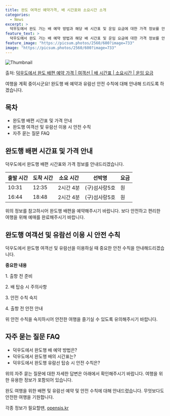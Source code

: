 ```yaml
---
title: 완도 여객선 예약가격, 배 시간표와 소요시간 소개
categories:
  - News
excerpt: >
  덕우도에서 완도 가는 배 예약 방법과 해당 배 시간표 및 운임 요금에 대한 가격 정보를 안내 드리겠습니다. 안전하고 재밋는 완도행 여행을 위해 아래 정보 참고하시기 바랍니다. 완도행 배편 예약하기 👈 클릭덕우도에서 완도행 배 시간표출발 시간도착 시간소요 시간선박명요금10:3112:352시간 4분(구)섬사랑5호.원16:4418:482시간 4분(구)섬사랑5호.원완도행 배편 예약하기 👈 클릭덕우도에서 완도행 여객선 탑승 시 이용수칙여객선을 이용하는 데 중요한 안전 수칙을 소개합니다. 중요한 내용 1. 출항 전 준비 탑승 시간 확인과 매표소 이용 덕우도에서 완도행 배 출항시간을 꼭 확인하고, 충분한 여유시간을 갖기 위해 사람들이 몰리지 않는 시간대에 매표소를 방문합니다. 2. 배 탑승 시 주의사항 안전한 배 내..
feature_text: >
  덕우도에서 완도 가는 배 예약 방법과 해당 배 시간표 및 운임 요금에 대한 가격 정보를 안내 드리겠습니다. 안전하고 재밋는 완도행 여행을 위해 아래 정보 참고하시기 바랍니다. 완도행 배편 예약하기 👈 클릭덕우도에서 완도행 배 시간표출발 시간도착 시간소요 시간선박명요금10:3112:352시간 4분(구)섬사랑5호.원16:4418:482시간 4분(구)섬사랑5호.원완도행 배편 예약하기 👈 클릭덕우도에서 완도행 여객선 탑승 시 이용수칙여객선을 이용하는 데 중요한 안전 수칙을 소개합니다. 중요한 내용 1. 출항 전 준비 탑승 시간 확인과 매표소 이용 덕우도에서 완도행 배 출항시간을 꼭 확인하고, 충분한 여유시간을 갖기 위해 사람들이 몰리지 않는 시간대에 매표소를 방문합니다. 2. 배 탑승 시 주의사항 안전한 배 내..
feature_image: "https://picsum.photos/2560/600?image=733"
image: "https://picsum.photos/2560/600?image=733"
---
```


![Thumbnail](https://img1.daumcdn.net/thumb/R800x0/?scode=mtistory2&fname=https%3A%2F%2Fblog.kakaocdn.net%2Fdn%2FbLAOy8%2FbtsHFOEGuut%2F9m5UYV0MmqP3WMcJb33Da1%2Fimg.jpg)

<p>출처: <a href="https://opensis.kr/entry/%EB%8D%95%EC%9A%B0%EB%8F%84%EC%97%90%EC%84%9C-%EC%99%84%EB%8F%84-%EB%B0%B0%ED%8E%B8-%EC%98%88%EC%95%BD-%EA%B0%80%EA%B2%A9-%EC%97%AC%EA%B0%9D%EC%84%A0-%EB%B0%B0-%EC%8B%9C%EA%B0%84%ED%91%9C-%EC%86%8C%EC%9A%94%EC%8B%9C%EA%B0%84-%EC%9A%B4%EC%9E%84-%EC%9A%94%EA%B8%88" rel="dofollow">덕우도에서 완도 배편 예약 가격 | 여객선 | 배 시간표 | 소요시간 | 운임 요금</a> </p>

여행을 계획 중이시군요! 완도행 배 예약과 유람선 안전 수칙에 대해 안내해 드리도록 하겠습니다.

## 목차

  * 완도행 배편 시간표 및 가격 안내
  * 완도행 여객선 및 유람선 이용 시 안전 수칙
  * 자주 묻는 질문 FAQ

## 완도행 배편 시간표 및 가격 안내

덕우도에서 완도행 배편 시간표와 가격 정보를 안내드리겠습니다.

**출발 시간** | **도착 시간** | **소요 시간** | **선박명** | **요금**  
---|---|---|---|---  
10:31 | 12:35 | 2시간 4분 | (구)섬사랑5호 | 원  
16:44 | 18:48 | 2시간 4분 | (구)섬사랑5호 | 원  
  
위의 정보를 참고하시어 완도행 배편을 예약해주시기 바랍니다. 보다 안전하고 편리한 여행을 위해 예매를 완료해주시기 바랍니다.

## 완도행 여객선 및 유람선 이용 시 안전 수칙

덕우도에서 완도행 여객선 및 유람선을 이용하실 때 중요한 안전 수칙을 안내해드리겠습니다.

**중요한 내용**

1\. 출항 전 준비

2\. 배 탑승 시 주의사항

3\. 안전 수칙 숙지

4\. 출항 전 안전 안내

위 안전 수칙을 숙지하시어 안전한 여행을 즐기실 수 있도록 유의해주시기 바랍니다.

## 자주 묻는 질문 FAQ

  * 덕우도에서 완도행 배 예약 방법은?
  * 덕우도에서 완도행 배의 시간표는?
  * 덕우도에서 완도행 유람선 탑승 시 안전 수칙은?

위의 자주 묻는 질문에 대한 자세한 답변은 아래에서 확인해주시기 바랍니다. 여행을 위한 유용한 정보가 포함되어 있습니다.



완도 여행을 위한 배편 및 유람선 예약 및 안전 수칙에 대해 안내드렸습니다. 무엇보다도 안전한 여행을 기원합니다.

 

각종 정보가 필요할땐, <a href="https://opensis.kr" rel="dofollow">opensis.kr</a>


